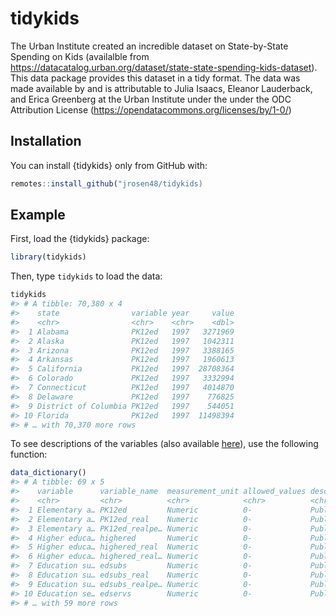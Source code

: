 
<!-- README.md is generated from README.Rmd. Please edit that file -->

# tidykids

<!-- badges: start -->

<!-- badges: end -->

The Urban Institute created an incredible dataset on State-by-State
Spending on Kids (availalble from
<https://datacatalog.urban.org/dataset/state-state-spending-kids-dataset>).
This data package provides this dataset in a tidy format. The data was
made available by and is attributable to Julia Isaacs, Eleanor
Lauderback, and Erica Greenberg at the Urban Institute under the under
the ODC Attribution License
(<https://opendatacommons.org/licenses/by/1-0/>)

## Installation

You can install {tidykids} only from GitHub with:

``` r
remotes::install_github("jrosen48/tidykids)
```

## Example

First, load the {tidykids} package:

``` r
library(tidykids)
```

Then, type `tidykids` to load the data:

``` r
tidykids
#> # A tibble: 70,380 x 4
#>    state                variable year     value
#>    <chr>                <chr>    <chr>    <dbl>
#>  1 Alabama              PK12ed   1997   3271969
#>  2 Alaska               PK12ed   1997   1042311
#>  3 Arizona              PK12ed   1997   3388165
#>  4 Arkansas             PK12ed   1997   1960613
#>  5 California           PK12ed   1997  28708364
#>  6 Colorado             PK12ed   1997   3332994
#>  7 Connecticut          PK12ed   1997   4014870
#>  8 Delaware             PK12ed   1997    776825
#>  9 District of Columbia PK12ed   1997    544051
#> 10 Florida              PK12ed   1997  11498394
#> # … with 70,370 more rows
```

To see descriptions of the variables (also available
[here](https://datacatalog.urban.org/sites/default/files/data-dictionary-files/State-by-State%20Spending%20on%20Kids%20Data%20Dictionary%20File_0.xlsx)),
use the following function:

``` r
data_dictionary()
#> # A tibble: 69 x 5
#>    variable      variable_name  measurement_unit allowed_values description     
#>    <chr>         <chr>          <chr>            <chr>          <chr>           
#>  1 Elementary a… PK12ed         Numeric          0-             Public spending…
#>  2 Elementary a… PK12ed_real    Numeric          0-             Public spending…
#>  3 Elementary a… PK12ed_realpe… Numeric          0-             Public spending…
#>  4 Higher educa… highered       Numeric          0-             Public spending…
#>  5 Higher educa… highered_real  Numeric          0-             Public spending…
#>  6 Higher educa… highered_real… Numeric          0-             Public spending…
#>  7 Education su… edsubs         Numeric          0-             Public spending…
#>  8 Education su… edsubs_real    Numeric          0-             Public spending…
#>  9 Education su… edsubs_realpe… Numeric          0-             Public spending…
#> 10 Education se… edservs        Numeric          0-             Public spending…
#> # … with 59 more rows
```
